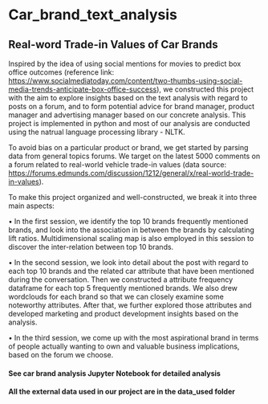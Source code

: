 # Car_brand_text_analysis
## Real-word Trade-in Values of Car Brands

Inspired by the idea of using social mentions for movies to predict box office outcomes (reference link: https://www.socialmediatoday.com/content/two-thumbs-using-social-media-trends-anticipate-box-office-success), we constructed this project with the aim to explore insights based on the text analysis with regard to posts on a forum, and to form potential advice for brand manager, product manager and advertising manager based on our concrete analysis. This project is implemented in python and most of our analysis are conducted using the natrual language processing library - NLTK.

To avoid bias on a particular product or brand, we get started by parsing data from general topics forums. We target on the latest 5000 comments on a forum related to real-world vehicle trade-in values (data source: https://forums.edmunds.com/discussion/1212/general/x/real-world-trade-in-values).

To make this project organized and well-constructed, we break it into three main aspects:

• In the first session, we identify the top 10 brands frequently mentioned brands, and look into the association in between the brands by calculating lift ratios. Multidimensional scaling map is also employed in this session to discover the inter-relation between top 10 brands.

• In the second session, we look into detail about the post with regard to each top 10 brands and the related car attribute that have been mentioned during the conversation. Then we constructed a attribute frequency dataframe for each top 5 frequently mentioned brands. We also drew wordclouds for each brand so that we can closely examine some noteworthy attributes. After that, we further explored those attributes and developed marketing and product development insights based on the analysis.

• In the third session, we come up with the most aspirational brand in terms of people actually wanting to own and valuable business implications, based on the forum we choose.

#### See car brand analysis Jupyter Notebook for detailed analysis

#### All the external data used in our project are in the data_used folder
